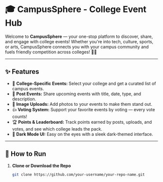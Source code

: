 # 🎓 CampusSphere - College Event Hub

Welcome to **CampusSphere** — your one-stop platform to discover, share, and engage with college events! Whether you're into tech, culture, sports, or arts, CampusSphere connects you with your campus community and fuels friendly competition across colleges! 🚀🔥

---

## ✨ Features

- 🎯 **College-Specific Events:** Select your college and get a curated list of campus events.
- 📝 **Post Events:** Share upcoming events with title, date, type, and description.
- 📸 **Image Uploads:** Add photos to your events to make them stand out.
- 👍 **Voting System:** Support your favorite events by voting — every vote counts!
- 🏆 **Points & Leaderboard:** Track points earned by posts, uploads, and votes, and see which college leads the pack.
- 🌙 **Dark Mode UI:** Easy on the eyes with a sleek dark-themed interface.

---

## 🚀 How to Run

1. **Clone or Download the Repo**

   ```bash
   git clone https://github.com/your-username/your-repo-name.git
